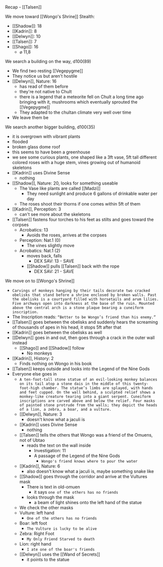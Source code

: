 Recap - [[Talsen]]

We move toward [[Wongo's Shrine]]
 Stealth:
- [[Shadow]]: 18
- [[Kadrin]]: 8
- [[Delwyn]]: 10
- [[Talsen]]: 7
- [[Shago]]: 16
	- ⌀ 11,8

We search a building on the way, d100(89)
- We find two resting [[Vegepygme]]
- They notice us but aren't hostile
- [[Delwyn]], Nature: 16
	- has read of them before
	- they're not native to Chult
	- there is a legend that a meteorite fell on Chult a long time ago bringing with it, mushrooms which eventually sprouted the [[Vegepygme]]
	- They adapted to the chultan climate very well over time
- We leave them be

We search another bigger building, d100(35)
- it is overgrown with vibrant plants
- flooded
- broken glass dome roof
- this seems to have been a greenhouse
- we see some curious plants, one shaped like a 3ft vase, 5ft tall different colored roses with a huge stem, vines growing out of humanoid skeletons
- [[Kadrin]] uses Divine Sense
	- nothing
- [[Shadow]], Nature: 20, looks for something useable
	- The Vase like plants are called [[Madzi]]
		- They need sunlight and produce 6 gallons of drinkable water per day
	- The roses shoot their thorns if one comes within 5ft of them
- [[Kadrin]], Perception: 3
	- can't see more about the skeletons
- [[Talsen]] fastens four torches to his feet as stilts and goes toward the corpses
	- Acrobatics: 13
		- Avoids the roses, arrives at the corpses
	- Perception: Nat.1 (0)
		- The vines slightly move
	- Acrobatics: Nat.1 (2)
		- moves back, falls
			- DEX SAV: 13 - SAVE
		- [[Shadow]] pulls [[Talsen]] back with the rope
			- DEX SAV: 21 - SAVE

We move on to [[Wongo's Shrine]]
- `Carvings of monkeys hanging by their tails decorate two cracked obelisks that stand before a shrine enclosed by broken walls. Past the obelisks is a courtyard filled with horsetails and arum lilies. Five archways open into darkness at the base of the ruin. Mounted above the central arch is a stone plaque bearing a cuneiform inscription.`
- The Inscription reads: `“Better to be Wongo’s friend than his enemy.”`
- [[Talsen]] goes between the obelisks and suddenly hears the screaming of thousands of apes in his head, it stops 5ft after that
- [[Kadrin]] goes between the obelisks as well
- [[Delwyn]] goes in and out, then goes through a crack in the outer wall instead
	- [[Shago]] and [[Shadow]] follow
		- No monkeys
- [[Kadrin]], History: 2
	- Finds nothing on Wongo in his book
- [[Talsen]] keeps outside and looks into the Legend of the Nine Gods
- Everyone else goes in
	- `A ten-foot-tall stone statue of an evil-looking monkey balances on its tail atop a stone dais in the middle of this twenty-foot-high chamber. The statue’s limbs are splayed, with hands and feet cupped. On the wall behind, a sculpted relief shows a monkey-like creature tearing into a giant serpent. Cuneiform inscriptions are carved above and below the relief. Four masks of painted stone protrude from the walls; they depict the heads of a lion, a zebra, a boar, and a vulture.`
	- [[Delwyn]], Nature: 3
		- doesn't know what a jaculi is
	- [[Kadrin]] uses Divine Sense
		- nothing
	- [[Talsen]] tells the others that Wongo was a friend of the Omuens, not of Ubtao
		- reads the text on the wall inside
			- Investigation: 11
			- A passage of the Legend of the Nine Gods
				- `Wongo's friend knows where to pour the water`
	- [[Kadrin]], Nature: 6
		- also doesn't know what a jaculi is, maybe something snake like
	- [[Shadow]] goes through the corridor and arrive at the Vultures mask
		- There is text in old-omuen
			- it says `one of the others has no friends`
		- looks through the mask
			- a beam of light shines onto the left hand of the statue
	- We check the other masks
	- Vulture: left hand
		- `One of the others has no friends`
	- Boar: left foot
		- `The Vulture is lucky to be alive`
	- Zebra: Right Foot
		- `My Only Friend Starved to death`
	- Lion: right hand
		- `I ate one of the boar's friends`
	- [[Delwyn]] uses the [[Wand of Secrets]]
		- it points to the statue